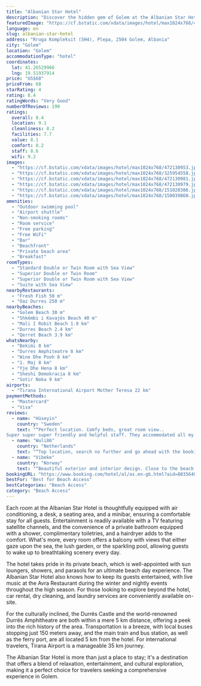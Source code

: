 ```yaml
---
title: "Albanian Star Hotel"
description: "Discover the hidden gem of Golem at the Albanian Star Hotel, a serene escape just a short drive from the historic city of Durrës."
featuredImage: "https://cf.bstatic.com/xdata/images/hotel/max1024x768/472130953.jpg?k=4c31aa3887fa7391b4ad9b21047e281df6b747a0d756645954c20ec80abaeef6&o=&hp=1"
language: en
slug: albanian-star-hotel
address: "Rruga Kompleksit (SH4), Plepa, 2504 Golem, Albania"
city: "Golem"
location: "Golem"
accommodationType: "hotel"
coordinates:
  lat: 41.26529966
  lng: 19.51937914
price: "US$68"
priceFrom: 68
starRating: 4
rating: 8.4
ratingWords: "Very Good"
numberOfReviews: 199
ratings:
  overall: 8.4
  location: 9.1
  cleanliness: 8.2
  facilities: 7.7
  value: 8.1
  comfort: 8.2
  staff: 8.6
  wifi: 9.2
images:
  - "https://cf.bstatic.com/xdata/images/hotel/max1024x768/472130953.jpg?k=4c31aa3887fa7391b4ad9b21047e281df6b747a0d756645954c20ec80abaeef6&o=&hp=1"
  - "https://cf.bstatic.com/xdata/images/hotel/max1024x768/325954558.jpg?k=2b77b8b6b12bd963a9189b35ec79b765771c9c0393b16d40d80698b975b4698e&o=&hp=1"
  - "https://cf.bstatic.com/xdata/images/hotel/max1024x768/472130981.jpg?k=cb2fb9b0c5e39f72f9e71e927ed12f864397fd2feaaea5b4b4ddde76f53eb061&o=&hp=1"
  - "https://cf.bstatic.com/xdata/images/hotel/max1024x768/472130979.jpg?k=113ec4a90b6771f66059afb1bdd2ceac38766c6f740aa805feeffb38152ce874&o=&hp=1"
  - "https://cf.bstatic.com/xdata/images/hotel/max1024x768/151020386.jpg?k=a8520322bf8af79a3ce1bb4107a75da57a966a640372a9db04f487dadf927aeb&o=&hp=1"
  - "https://cf.bstatic.com/xdata/images/hotel/max1024x768/150039860.jpg?k=9ad9189e7d7eb50e66f679f142d66cdb2268f53678a6e618792cd3872334c862&o=&hp=1"
amenities:
  - "Outdoor swimming pool"
  - "Airport shuttle"
  - "Non-smoking rooms"
  - "Room service"
  - "Free parking"
  - "Free WiFi"
  - "Bar"
  - "Beachfront"
  - "Private beach area"
  - "Breakfast"
roomTypes:
  - "Standard Double or Twin Room with Sea View"
  - "Superior Double or Twin Room"
  - "Superior Double or Twin Room with Sea View"
  - "Suite with Sea View"
nearbyRestaurants:
  - "Fresh Fish 50 m"
  - "Oaz Durres 250 m"
nearbyBeaches:
  - "Golem Beach 30 m"
  - "Shkëmbi i Kavajës Beach 40 m"
  - "Mali I Robit Beach 1.9 km"
  - "Durres Beach 2.4 km"
  - "Qerret Beach 3.9 km"
whatsNearby:
  - "Bekimi 8 km"
  - "Durres Amphiteatre 8 km"
  - "Wine Dhe Pooh 8 km"
  - "1. Maj 8 km"
  - "Yje Dhe Hena 8 km"
  - "Sheshi Demokracia 8 km"
  - "Sotir Noka 9 km"
airports:
  - "Tirana International Airport Mother Teresa 22 km"
paymentMethods:
  - "Mastercard"
  - "Visa"
reviews:
  - name: "Hüseyin"
    country: "Sweden"
    text: "“Perfect location. Comfy beds, great room view..
Super super super friendly and helpful staff. They accommodated all my requests promptly. They have been super helpful.”"
  - name: "Wuli86"
    country: "Netherlands"
    text: "“Top location, search no further and go ahead with the booking id suggest.”"
  - name: "Vibeke"
    country: "Norway"
    text: "“Beautiful exterior and interior design. Close to the beach. Super nice and friendly staff. Bamboo beach bar is the best coctails and service in entire Durres!”"
bookingURL: "https://www.booking.com/hotel/al/as.en-gb.html?aid=8035640"
bestFor: "Best for Beach Access"
bestCategories: "Beach Access"
category: "Beach Access"
---
```


Each room at the Albanian Star Hotel is thoughtfully equipped with air conditioning, a desk, a seating area, and a minibar, ensuring a comfortable stay for all guests. Entertainment is readily available with a TV featuring satellite channels, and the convenience of a private bathroom equipped with a shower, complimentary toiletries, and a hairdryer adds to the comfort. What's more, every room offers a balcony with views that either gaze upon the sea, the lush garden, or the sparkling pool, allowing guests to wake up to breathtaking scenery every day.

The hotel takes pride in its private beach, which is well-appointed with sun loungers, showers, and parasols for an ultimate beach day experience. The Albanian Star Hotel also knows how to keep its guests entertained, with live music at the Avra Restaurant during the winter and nightly events throughout the high season. For those looking to explore beyond the hotel, car rental, dry cleaning, and laundry services are conveniently available on-site.

For the culturally inclined, the Durrës Castle and the world-renowned Durrës Amphitheatre are both within a mere 5 km distance, offering a peek into the rich history of the area. Transportation is a breeze, with local buses stopping just 150 meters away, and the main train and bus station, as well as the ferry port, are all located 5 km from the hotel. For international travelers, Tirana Airport is a manageable 35 km journey.

The Albanian Star Hotel is more than just a place to stay; it's a destination that offers a blend of relaxation, entertainment, and cultural exploration, making it a perfect choice for travelers seeking a comprehensive experience in Golem.